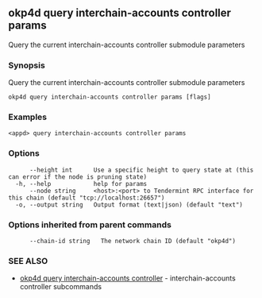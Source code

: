 ## okp4d query interchain-accounts controller params

Query the current interchain-accounts controller submodule parameters

### Synopsis

Query the current interchain-accounts controller submodule parameters

```
okp4d query interchain-accounts controller params [flags]
```

### Examples

```
<appd> query interchain-accounts controller params
```

### Options

```
      --height int      Use a specific height to query state at (this can error if the node is pruning state)
  -h, --help            help for params
      --node string     <host>:<port> to Tendermint RPC interface for this chain (default "tcp://localhost:26657")
  -o, --output string   Output format (text|json) (default "text")
```

### Options inherited from parent commands

```
      --chain-id string   The network chain ID (default "okp4d")
```

### SEE ALSO

* [okp4d query interchain-accounts controller](okp4d_query_interchain-accounts_controller.md)	 - interchain-accounts controller subcommands

